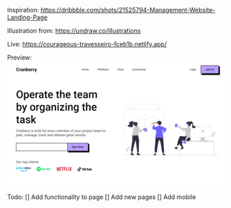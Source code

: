 Inspiration: https://dribbble.com/shots/21525794-Management-Website-Landing-Page

Illustration from: https://undraw.co/illustrations

Live: https://courageous-travesseiro-fceb1b.netlify.app/


Preview:
![preview image](https://github.com/jm1069/management-landing-page/blob/main/courageous-travesseiro-fceb1b.netlify.app_.png?raw=true)


Todo:
[] Add functionality to page
[] Add new pages
[] Add mobile
